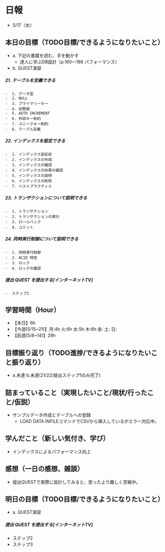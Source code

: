 # 日報
- 5/17（水）

## 本日の目標（TODO目標/できるようになりたいこと）
- a. 下記の書籍を読む、手を動かす
  - 達人に学ぶDB設計（p.160～186 パフォーマンス）
- b. QUEST演習
##### 21.  テーブルを定義できる
	-  1. データ型
	-  2. NULL
	-  3. プライマリーキー
	-  4. 初期値
	-  5. AUTO INCREMENT
	-  6. 外部キー制約
	-  7. ユニークキー制約
	-  8. テーブル定義
##### 22.  インデックスを設定できる
	-  1. インデックス設定前
	-  2. インデックスの作成
	-  3. インデックスの確認
	-  4. インデックスの効果の確認
	-  5. インデックスの説明
	-  6. インデックスの削除
	-  7. ベストプラクティス
##### 23.  トランザクションについて説明できる
	-  1. トランザクション
	-  2. トランザクションの実行
	-  3. ロールバック
	-  4. コミット
##### 24.  同時実行制御について説明できる
	-  1. 同時実行制御
	-  2. ACID 特性
	-  3. ロック
	-  4. ロックの確認
##### 提出 QUEST を提出する[インターネットTV]
	-  ステップ1

## 学習時間（Hour）
- 【本日】6h
- 【今週(5/15~21)】月:4h 火:6h 水:5h 木:6h 金: 土: 日:
- 【前週(5/8~14)】29h

## 目標振り返り（TODO進捗/できるようになりたいこと振り返り）
- a.未達 b.未達(21/22/提出ステップ1のみ完了)

## 詰まっていること（実現したいこと/現状/行ったこと/仮説）
- サンプルデータ作成とテーブルへの登録
  - LOAD DATA INFILEコマンドでCSVから挿入しているがエラー対応中。

<!-- ```
・実現したいこと
・現状
・行ったこと
・仮説
``` -->

## 学んだこと（新しい気付き、学び）
- インデックスによるパフォーマンス向上

## 感想（一日の感想、雑談）
- 提出QUESTで実際に設計してみると、思ったより難しく苦戦中。

## 明日の目標（TODO目標/できるようになりたいこと）
<!-- - a. 下記の書籍を読む、手を動かす
  - 達人に学ぶDB設計（p.160～186 パフォーマンス） -->
- a. QUEST演習
<!-- ##### 23.  トランザクションについて説明できる
	-  1. トランザクション
	-  2. トランザクションの実行
	-  3. ロールバック
	-  4. コミット
##### 24.  同時実行制御について説明できる
	-  1. 同時実行制御
	-  2. ACID 特性
	-  3. ロック
	-  4. ロックの確認 -->
##### 提出 QUEST を提出する[インターネットTV]
-  ステップ2
-  ステップ3
<!-- - c.移動中などスキマ時間に要件定義事例を読む (釜谷さんが紹介してくださっていた資料) -->
<!-- - d.sqlboltで1h演習する -->
  <!-- - 現時点で難易度が見えていないため、まずは挑戦してみる -->
<!-- - e. Week5-6_QUEST課題 -->

<!-- ##### ブログ記事を投稿する -->
<!-- ##### オリジナルプロダクトのテーマを提出する
    1.  [オリジナルプロダクトのテーマ]を決定する
    2.  [1期生シート]にテーマのURLを提出し、メンターに連絡する -->

<!-- #### 残タスク / できるようになりたいこと
- 包括的なWeb技術の基本理解->「プロになるためのWeb技術入門」本
- オリジナルプロダクト制作のテーマ探索
- SRE業務の理解
- 質問する技術の習得 -->

<!-- ##### Ruby
- RuboCopの使用
- 「Rubyの公式リファレンスが読めるようになる本」 -->

<!-- ##### Linux
- 「実践入門」
- 「シェルスクリプト160本ノック」
- 「入門モダンLinux」
- 「Linuxのしくみ」
- 「スーパーユーザーなら知っておくべきLinuxシステムの仕組み」
- 「入門Rust」?
- 仮想化、コンテナ(TenForward)、コンテナオーケストレーション -->